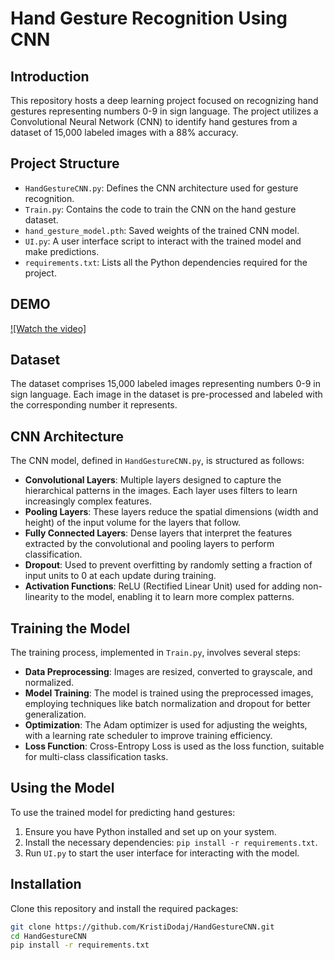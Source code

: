 # Hand Gesture Recognition Using CNN 

## Introduction

This repository hosts a deep learning project focused on recognizing hand gestures representing numbers 0-9 in sign language. The project utilizes a Convolutional Neural Network (CNN) to identify hand gestures from a dataset of 15,000 labeled images with a 88% accuracy.

## Project Structure

- `HandGestureCNN.py`: Defines the CNN architecture used for gesture recognition.
- `Train.py`: Contains the code to train the CNN on the hand gesture dataset.
- `hand_gesture_model.pth`: Saved weights of the trained CNN model.
- `UI.py`: A user interface script to interact with the trained model and make predictions.
- `requirements.txt`: Lists all the Python dependencies required for the project.

## DEMO

[![Watch the video]]([link-to-the-video](https://youtu.be/VMl_PB9zH60))


## Dataset

The dataset comprises 15,000 labeled images representing numbers 0-9 in sign language. Each image in the dataset is pre-processed and labeled with the corresponding number it represents.

## CNN Architecture

The CNN model, defined in `HandGestureCNN.py`, is structured as follows:

- **Convolutional Layers**: Multiple layers designed to capture the hierarchical patterns in the images. Each layer uses filters to learn increasingly complex features.
- **Pooling Layers**: These layers reduce the spatial dimensions (width and height) of the input volume for the layers that follow.
- **Fully Connected Layers**: Dense layers that interpret the features extracted by the convolutional and pooling layers to perform classification.
- **Dropout**: Used to prevent overfitting by randomly setting a fraction of input units to 0 at each update during training.
- **Activation Functions**: ReLU (Rectified Linear Unit) used for adding non-linearity to the model, enabling it to learn more complex patterns.

## Training the Model

The training process, implemented in `Train.py`, involves several steps:

- **Data Preprocessing**: Images are resized, converted to grayscale, and normalized.
- **Model Training**: The model is trained using the preprocessed images, employing techniques like batch normalization and dropout for better generalization.
- **Optimization**: The Adam optimizer is used for adjusting the weights, with a learning rate scheduler to improve training efficiency.
- **Loss Function**: Cross-Entropy Loss is used as the loss function, suitable for multi-class classification tasks.

## Using the Model

To use the trained model for predicting hand gestures:

1. Ensure you have Python installed and set up on your system.
2. Install the necessary dependencies: `pip install -r requirements.txt`.
3. Run `UI.py` to start the user interface for interacting with the model.

## Installation

Clone this repository and install the required packages:

```bash
git clone https://github.com/KristiDodaj/HandGestureCNN.git
cd HandGestureCNN
pip install -r requirements.txt
